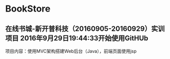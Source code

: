 # BookStore
在线书城-新开普科技（20160905-20160929）实训项目
2016年9月29日19:44:33开始使用GitHUb
--------------------------------------------
项目内容：使用MVC架构搭建Web后台（Java），前端页面使用jsp
